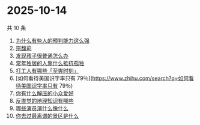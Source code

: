 # 2025-10-14

共 10 条

<!-- BEGIN -->
<!-- 最后更新时间 Tue Oct 14 2025 02:15:41 GMT+0800 (China Standard Time) -->

1. [为什么有些人的预判能力这么强](https://www.zhihu.com/search?q=为什么有些人的预判能力这么强)
1. [宗馥莉](https://www.zhihu.com/search?q=宗馥莉)
1. [发现孩子很普通怎么办](https://www.zhihu.com/search?q=发现孩子很普通怎么办)
1. [常年独居的人靠什么抵抗孤独](https://www.zhihu.com/search?q=常年独居的人靠什么抵抗孤独)
1. [打工人有哪些「至爽时刻」](https://www.zhihu.com/search?q=打工人有哪些「至爽时刻」)
1. [如何看待美国识字率只有
   79％](https://www.zhihu.com/search?q=如何看待美国识字率只有 79％)
1. [你有什么解压的小众爱好](https://www.zhihu.com/search?q=你有什么解压的小众爱好)
1. [反直觉的地理知识有哪些](https://www.zhihu.com/search?q=反直觉的地理知识有哪些)
1. [哪些演员演什么像什么](https://www.zhihu.com/search?q=哪些演员演什么像什么)
1. [你去过最离谱的景区是什么](https://www.zhihu.com/search?q=你去过最离谱的景区是什么)

<!-- END -->
